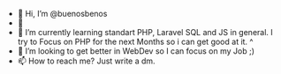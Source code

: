 - 👋 Hi, I’m @buenosbenos
- 👀 
- 🌱 I’m currently learning standart PHP, Laravel SQL and JS in general. I try to Focus on PHP for the next Months so i can get good at it. 
^
- 💞️ I’m looking to get better in WebDev so I can focus on my Job ;)
- 📫 How to reach me? Just write a dm. 

<!---
buenosbenos/buenosbenos is a ✨ special ✨ repository because its `README.md` (this file) appears on your GitHub profile.
You can click the Preview link to take a look at your changes.
--->
